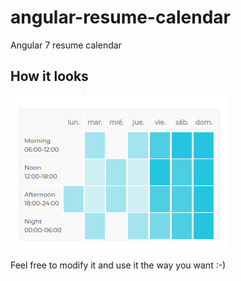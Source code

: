 # angular-resume-calendar
Angular 7 resume calendar

## How it looks
![alt text](https://raw.githubusercontent.com/RusEu/angular-resume-calendar/master/calendar.png)

Feel free to modify it and use it the way you want :-)
